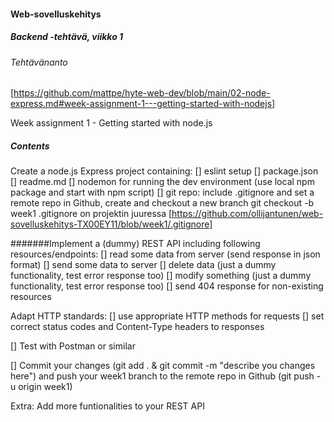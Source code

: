 #### Web-sovelluskehitys
##### Backend -tehtävä, viikko 1

###### Tehtävänanto
[https://github.com/mattpe/hyte-web-dev/blob/main/02-node-express.md#week-assignment-1---getting-started-with-nodejs]

Week assignment 1 - Getting started with node.js

##### Contents

Create a node.js Express project containing:
[] eslint setup
[] package.json
[] readme.md
[] nodemon for running the dev environment (use local npm package and start with npm script)
[] git repo: include .gitignore and set a remote repo in Github, create and checkout a new branch git checkout -b week1
.gitignore on projektin juuressa [https://github.com/ollijantunen/web-sovelluskehitys-TX00EY11/blob/week1/.gitignore]

#######Implement a (dummy) REST API including following resources/endpoints:
[] read some data from server (send response in json format)
[] send some data to server
[] delete data (just a dummy functionality, test error response too)
[] modify something (just a dummy functionality, test error response too)
[] send 404 response for non-existing resources

Adapt HTTP standards:
[] use appropriate HTTP methods for requests
[] set correct status codes and Content-Type headers to responses

[] Test with Postman or similar

[] Commit your changes (git add . & git commit -m "describe you changes here") and push your week1 branch to the remote repo in Github (git push -u origin week1)

Extra: Add more funtionalities to your REST API

